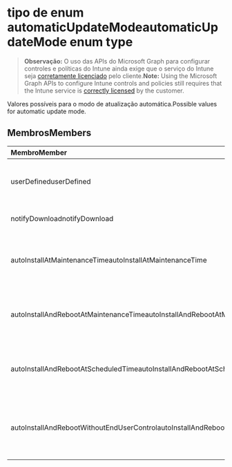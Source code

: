 # <a name="automaticupdatemode-enum-type"></a><span data-ttu-id="56582-101">tipo de enum automaticUpdateMode</span><span class="sxs-lookup"><span data-stu-id="56582-101">automaticUpdateMode enum type</span></span>

> <span data-ttu-id="56582-102">**Observação:** O uso das APIs do Microsoft Graph para configurar controles e políticas do Intune ainda exige que o serviço do Intune seja [corretamente licenciado](https://go.microsoft.com/fwlink/?linkid=839381) pelo cliente.</span><span class="sxs-lookup"><span data-stu-id="56582-102">**Note:** Using the Microsoft Graph APIs to configure Intune controls and policies still requires that the Intune service is [correctly licensed](https://go.microsoft.com/fwlink/?linkid=839381) by the customer.</span></span>

<span data-ttu-id="56582-103">Valores possíveis para o modo de atualização automática.</span><span class="sxs-lookup"><span data-stu-id="56582-103">Possible values for automatic update mode.</span></span>
## <a name="members"></a><span data-ttu-id="56582-104">Membros</span><span class="sxs-lookup"><span data-stu-id="56582-104">Members</span></span>
|<span data-ttu-id="56582-105">Membro</span><span class="sxs-lookup"><span data-stu-id="56582-105">Member</span></span>|<span data-ttu-id="56582-106">Valor</span><span class="sxs-lookup"><span data-stu-id="56582-106">Value</span></span>|<span data-ttu-id="56582-107">Descrição</span><span class="sxs-lookup"><span data-stu-id="56582-107">Description</span></span>|
|:---|:---|:---|
|<span data-ttu-id="56582-108">userDefined</span><span class="sxs-lookup"><span data-stu-id="56582-108">userDefined</span></span>|<span data-ttu-id="56582-109">0</span><span class="sxs-lookup"><span data-stu-id="56582-109">0</span></span>|<span data-ttu-id="56582-110">Definido pelo usuário, valor padrão, sem intenção.</span><span class="sxs-lookup"><span data-stu-id="56582-110">User Defined, default value, no intent.</span></span>|
|<span data-ttu-id="56582-111">notifyDownload</span><span class="sxs-lookup"><span data-stu-id="56582-111">notifyDownload</span></span>|<span data-ttu-id="56582-112">1</span><span class="sxs-lookup"><span data-stu-id="56582-112">1</span></span>|<span data-ttu-id="56582-113">Notifica baixados.</span><span class="sxs-lookup"><span data-stu-id="56582-113">Notify on download.</span></span>|
|<span data-ttu-id="56582-114">autoInstallAtMaintenanceTime</span><span class="sxs-lookup"><span data-stu-id="56582-114">autoInstallAtMaintenanceTime</span></span>|<span data-ttu-id="56582-115">2</span><span class="sxs-lookup"><span data-stu-id="56582-115">2</span></span>|<span data-ttu-id="56582-116">Instalar automaticamente em tempo de manutenção.</span><span class="sxs-lookup"><span data-stu-id="56582-116">Auto-install at maintenance time.</span></span>|
|<span data-ttu-id="56582-117">autoInstallAndRebootAtMaintenanceTime</span><span class="sxs-lookup"><span data-stu-id="56582-117">autoInstallAndRebootAtMaintenanceTime</span></span>|<span data-ttu-id="56582-118">3</span><span class="sxs-lookup"><span data-stu-id="56582-118">3</span></span>|<span data-ttu-id="56582-119">Instalar automaticamente e reinicialize em tempo de manutenção.</span><span class="sxs-lookup"><span data-stu-id="56582-119">Auto-install and reboot at maintenance time.</span></span>|
|<span data-ttu-id="56582-120">autoInstallAndRebootAtScheduledTime</span><span class="sxs-lookup"><span data-stu-id="56582-120">autoInstallAndRebootAtScheduledTime</span></span>|<span data-ttu-id="56582-121">4</span><span class="sxs-lookup"><span data-stu-id="56582-121">4</span></span>|<span data-ttu-id="56582-122">Instalar automaticamente e reinicialize no horário agendado.</span><span class="sxs-lookup"><span data-stu-id="56582-122">Auto-install and reboot at scheduled time.</span></span>|
|<span data-ttu-id="56582-123">autoInstallAndRebootWithoutEndUserControl</span><span class="sxs-lookup"><span data-stu-id="56582-123">autoInstallAndRebootWithoutEndUserControl</span></span>|<span data-ttu-id="56582-124">5</span><span class="sxs-lookup"><span data-stu-id="56582-124">5</span></span>|<span data-ttu-id="56582-125">Instalar automaticamente e reinicie sem controle de usuário final</span><span class="sxs-lookup"><span data-stu-id="56582-125">Auto-install and restart without end-user control</span></span>|



